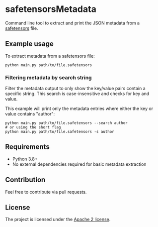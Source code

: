 
# safetensorsMetadata
Command line tool to extract and print the JSON metadata from a [safetensors](https://github.com/huggingface/safetensors) file.

## Example usage
To extract metadata from a safetensors file:

```
python main.py path/to/file.safetensors
```

### Filtering metadata by search string
Filter the metadata output to only show the key/value pairs contain a specific string. This search is case-insensitive and checks for key and value.


This example will print only the metadata entries where either the key or value contains "author":
```
python main.py path/to/file.safetensors --search author
# or using the short flag
python main.py path/to/file.safetensors -s author
```


## Requirements
- Python 3.8+
- No external dependencies required for basic metadata extraction

## Contribution
Feel free to contribute via pull requests.

## License
The project is licensed under the [Apache 2 license](LICENSE).